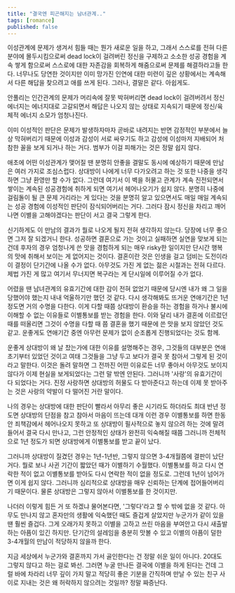 ```yaml
---
title: "결국엔 피곤해지는 남녀관계.."
tags: [romance]
published: false
---
```


이성관계에 문제가 생겨서 힘들 때는 뭔가 새로운 일을 하고, 그래서 스스로를 전혀 다른 분야에 몰두시킴으로써 dead lock이 걸려버린 정신을 구제하고 소소한 성공 경험을 계속 쌓게 함으로써 스스로에 대한 자존감을 회복하게 해줌으로써 문제를 해결하라고들 한다. 너무나도 당연한 것이지만 이미 망가진 인연에 대한 미련이 깊은 상황에서는 계속해서 다른 해답을 찾으려고 애를 쓰게 된다. 그러나, 결말은 같다. 아쉽게도.

안풀리는 인간관계의 문제가 머리속에 잘못 박혀버리면 dead lock이 걸려버려서 정신 에너지는 에너지대로 고갈되면서 해답은 나오지 않는 상태로 지속되기 때문에 정신/육체적 에너지 소모가 엄청나진다. 

이미 이성적인 판단은 문제가 발생하자마자 곧바로 내려지는 반면 감정적인 부분에서 늘상 막혀버리기 때문에 이성과 감성이 서로 싸우기도 하고 감성에 이성마저 지배되어 처참한 꼴을 보게 되거나 하는 거다. 범부가 이걸 피해가는 것은 정말 쉽지 않다. 

애초에 어떤 이성관계가 맺어질 땐 분명히 안좋을 결말도 동시에 예상하기 때문에 만남은 여러 가지로 조심스럽다. 상대방이 나에게 너무 다가오려고 하는 것 또한 나중을 생각하면 그냥 환영만 할 수가 없다. 그런데 여기서 이 벽을 허물고 관계가 계속 진전되면서 쌓이는 계속된 성공경험에 취하게 되면 여기서 헤어나오기가 쉽지 않다. 분명히 나중에 걸림돌이 될 큰 문제 거리라는 게 있다는 것을 분명히 알고 있으면서도 매일 매일 계속되는 성공 경험에 이성적인 판단이 잠식되어버리는 거다. 그러다 잠시 정신을 차리고 깨어나면 이별을 고해야겠다는 판단이 서고 결국 그렇게 한다. 

신기하게도 이 만남의 결과가 뭘로 나오게 될지 전혀 생각하지 않는다. 당장에 너무 좋으면 그저 잘 되겠거니 한다. 성공하면 결혼으로 가는 것이고 실패하면 실연을 맞보게 되는 건데 후자의 경우 엄청나게 쓴 맛을 경험하게 되는 매우 risky한 일이지만 단시간 행복의 맛에 취해서 보이는 게 없어지는 것이다. 결혼이란 것은 인생을 걸고 덤비는 도전이라 이 결정이 단기간에 나올 수가 없다. 아무것도 가진 게 없는 젊은 시절과는 전혀 다르다. 제법 가진 게 많고 여기서 무너지면 복구라는 게 단시일에 이루어질 수가 없다. 

어렸을 땐 남녀관계의 유효기간에 대한 감이 전혀 없었기 때문에 당시엔 내가 왜 그 일을 당했어야 했는지 내내 억울하기만 했던 것 같다. 다시 생각해봐도 뜨거운 연애기간은 1년 정도면 거의 수명을 다한다. 이게 다할 때쯤 상대방이 환승을 하는 경험을 하거나 불시에 이해할 수 없는 이유들로 이별통보를 받는 경험을 한다. 이와 달리 내가 결혼에 이르렀던 때를 떠올리면 그것이 수명을 다할 때 쯤 결혼을 했기 때문에 쓴 맛을 보지 않았던 것도 같고. 운좋게도 연애기간 중엔 아무런 문제가 없이 순조롭게 진행되었다는 것도 함께.

운좋게 상대방이 왜 날 찼는가에 대한 이유를 설명해주는 경우, 그것들의 대부분은 연애 초기부터 있었던 것이고 여태 그것들을 그냥 두고 보다가 결국 못 참아서 그렇게 된 것이라고 말한다. 이것은 돌려 말하면 그 전까진 어떤 이유로든 너무 좋아서 아무것도 보이지 않다가 이제 현실을 보게되었다는 그런 말 밖엔 안된다. 그러니까 '사랑'의 유효기간이 다 되었다는 거다. 진정 사랑하면 상대방의 허물도 다 받아준다고 하는데 이제 못 받아주는 것은 사랑의 약발이 다 떨어진 거란 말이다.

나의 경우는 상대방에 대한 판단이 빨라서 아무리 좋은 시기라도 하더라도 최대 반년 정도면 상대방의 단점을 참고 참아서 마음이 뜨는데 대개 이런 경우 이별통보를 하면 한동안 죄책감에서 헤어나오지 못하고 또 상대방이 필사적으로 놓지 않으려 하는 것에 말려들어서 결국 다시 만나고, 그런 안정적인 상태가 완전히 익숙해질 때쯤 그러니까 전체적으로 1년 정도가 되면 상대방에게 이별통보를 받고 끝이 났다.

그러니까 상대방이 질겼던 경우는 1년-1년반, 그렇지 않으면 3-4개월쯤에 결판이 났단 거다. 뭘로 보나 사귄 기간이 짧았던 때가 이별하기 수월했다. 이별통보를 하고 다시 연락한 적이 없고 이별통보를 받아도 다시 연락한 적이 없을 정도로. 그런데 1년이 넘어가면 이게 쉽지 않다. 그러니까 심리적으로 상대방을 매우 신뢰하는 단계에 접어들어버리기 때문이다. 물론 상대방은 그렇지 않아서 이별통보를 한 것이지만.

나더러 이렇게 힘든 거 또 하겠냐 물어본다면, '그렇다'라고 할 수 밖에 없을 것 같다. 아무도 만나지 않고 혼자만의 생활에 익숙했던 때도 즐겁게 살았지만 누군가가 같이 있을 땐 훨씬 즐겁다. 그게 오래가지 못하고 이별을 고하고 쓰린 마음을 부여안고 다시 새출발 하는 아픔이 있긴 하지만. 단기간의 설레임을 충분히 맛볼 수 있고 이별의 아픔이 덜한 3-4개월의 만남이 적당하지 않을까 한다. 

지금 세상에서 누군가와 결혼까지 가서 골인한다는 건 정말 쉬운 일이 아니다. 20대도 그렇지 않다고 하는 걸로 봐선. 그러면 누굴 만나든 결국에 이별을 하게 된다는 건데 그럴 바에 차라리 너무 깊이 가지 말고 적당히 좋은 기분을 간직하며 만날 수 있는 친구 사이로 지내는 것은 왜 허락하지 않으려는 것일까? 정말 짜증난다.
